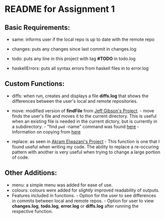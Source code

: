 # README for Assignment 1

## Basic Requirements:

- same: informs user if the local repo is up to date with the remote repo

- changes: puts any changes since last commit in changes.log

- todo: puts any line in this project with tag **#TODO** in todo.log

- haskellErrors: puts all syntax errors from haskell files in to error.log

## Custom Functions:

   - diffs: when run, creates and displays a file **diffs.log** that shows the differences between the user's local and remote repositories.

   - move: modified version of **findFile** from [Jeff Gibson's Project](https://github.com/gibsoj12/CS1XA3/blob/master/ProjectAnalyze.sh/). 
    - move finds the user's file and moves it to the current directory. This is useful when an existing file is needed in the current dictory, but is currently in a
      subdirectory.
    - "find `pwd` -name" command was found [here](https://stackoverflow.com/questions/246215/how-can-i-list-files-with-their-absolute-path-in-linux)
    - Information on copying from [here](https://askubuntu.com/questions/835657/copy-file-to-current-directory)
   - replace: as seen in [Akram Elwazani's Project](https://github.com/elwazana/CS1XA3/blob/master/Assign1/Replace.sh)
    - This function is one that I found useful when writing my code. The ability to replace a re-occuring pattern with another is very useful when trying to change a       large portion of code. 

## Other Additions:
   - menu: a simple menu was added for ease of use.
   - colours: colours were added for *slightly* improved readability of outputs.
   - Features included in functions.
    - Option for the user to see differences in commits between local and remote repos.
    - Option for user to view **changes.log**, **todo.log**, **error.log** or **diffs.log** after running the respective function.

